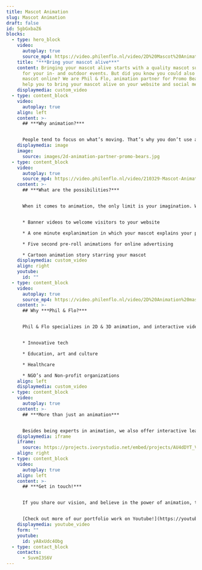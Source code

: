 ```yaml
---
title: Mascot Animation
slug: Mascot Animation
draft: false
id: 5gbGxbaZ6
blocks:
  - type: hero_block
    video:
      autoplay: true
      source_mp4: https://video.philenflo.nl/video/2D%20Mascot%20Animation%20%20Accounting%20Seed.mp4
    title: "***Bring your mascot alive***"
    content: Bringing your mascot alive starts with a quality mascot suit. Perfect
      for your in- and outdoor events. But did you know you could also use your
      mascot online? We are Phil & Flo, animation partner for Promo Bears. We
      help you to bring your mascot alive on your website and social media!
    displaymedia: custom_video
  - type: content_block
    video:
      autoplay: true
    align: left
    content: >-
      ## ***Why animation?***


      People tend to focus on what’s moving. That’s why you don’t use a cardboard cutout during live events but a custom made mascot from Promo Bears. So why would you limit your website to images, if you could use video and animation content to draw attention to what’s important?
    displaymedia: image
    image:
      source: images/2d-animation-partner-promo-bears.jpg
  - type: content_block
    video:
      autoplay: true
      source_mp4: https://video.philenflo.nl/video/210329-Mascot-Animation-2D-Phil-en-Flo.mp4
    content: >-
      ## ***What are the possibilities?***


      When it comes to animation, the only limit is your imagination. We are happy to give you a short list of possibilities for mascot animation:


      * Banner videos to welcome visitors to your website

      * A one minute explanimation in which your mascot explains your product or service

      * Five second pre-roll animations for online advertising

      * Cartoon animation story starring your mascot
    displaymedia: custom_video
    align: right
    youtube:
      id: ""
  - type: content_block
    video:
      autoplay: true
      source_mp4: https://video.philenflo.nl/video/2D%20Animation%20mascot%20Strata%20Union.mp4
    content: >-
      ## Why ***Phil & Flo?***


      Phil & Flo specializes in 2D & 3D animation, and interactive video content. For over 15 years we have specialized in our field of work. We believe in a future in which we can all breathe clean air and in which our kids can grow up healthy and go to school. To build towards this world we work together with a selection of organizations that share our vision. We focus on the following sectors:


      * Innovative tech

      * Education, art and culture

      * Healthcare

      * NGO’s and Non-profit organizations
    align: left
    displaymedia: custom_video
  - type: content_block
    video:
      autoplay: true
    content: >-
      ## ***More than just an animation***


      Besides being experts in animation, we also offer interactive leaflets and tours. Wondering what that is? Check one of our portfolio examples on the left. Interactive leaflets let you combine text, audio, video and animation to tell your brand's story. The sky's the limit!
    displaymedia: iframe
    iframe:
      source: https://projects.ivorystudio.net/embed/projects/AU4dDYT_VFMk
    align: right
  - type: content_block
    video:
      autoplay: true
    align: left
    content: >-
      ## ***Get in touch!***


      If you share our vision, and believe in the power of animation, then we would love to get in touch and discuss what we could do for you.


      [Check out more of our portfolio work on Youtube!](https://youtube.com/playlist?list=PLatE6PHsiOY_IkzqgM3lfYtWusrgUq9FH)
    displaymedia: youtube_video
    form: ""
    youtube:
      id: yA8xUdc4Obg
  - type: contact_block
    contacts:
      - SuvmI3S6V
---
```

